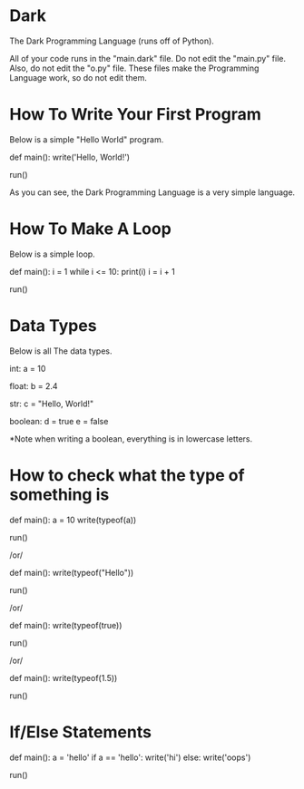 # Dark
The Dark Programming Language (runs off of Python).

All of your code runs in the "main.dark" file. Do not edit the "main.py" file. Also, do not edit the "o.py" file. These files make the Programming Language work, so do not edit them.

# How To Write Your First Program
Below is a simple "Hello World" program.

def main():
	write('Hello, World!')
		
run()

As you can see, the Dark Programming Language is a very simple language.

# How To Make A Loop
Below is a simple loop.

def main():
	i = 1
	while i <= 10:
		print(i)
		i = i + 1

run()

# Data Types
Below is all The data types.

int:
a = 10

float:
b = 2.4

str:
c = "Hello, World!"

boolean:
d = true
e = false

*Note when writing a boolean, everything is in lowercase letters.

# How to check what the type of something is

def main():
	a = 10
	write(typeof(a))

run()

/or/

def main():
	write(typeof("Hello"))

run()

/or/

def main():
	write(typeof(true))

run()

/or/

def main():
	write(typeof(1.5))

run()

# If/Else Statements

def main():
	a = 'hello'
	if a == 'hello':
		write('hi')
	else:
		write('oops')

run()
